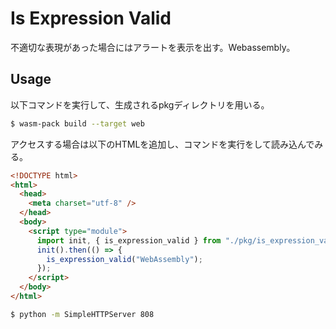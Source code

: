 # Is Expression Valid
不適切な表現があった場合にはアラートを表示を出す。Webassembly。

## Usage
以下コマンドを実行して、生成されるpkgディレクトリを用いる。
```bash
$ wasm-pack build --target web
```

アクセスする場合は以下のHTMLを追加し、コマンドを実行をして読み込んでみる。
```html
<!DOCTYPE html>
<html>
  <head>
    <meta charset="utf-8" />
  </head>
  <body>
    <script type="module">
      import init, { is_expression_valid } from "./pkg/is_expression_valid.js";
      init().then(() => {
        is_expression_valid("WebAssembly");
      });
    </script>
  </body>
</html>
```

```bash
$ python -m SimpleHTTPServer 808
````